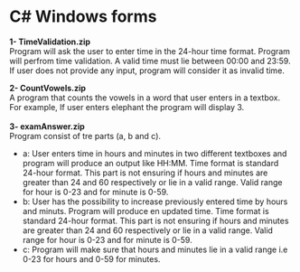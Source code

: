 # C# Windows forms

<b>1- TimeValidation.zip</b><br> 
Program will ask the user to enter time in the 24-hour time format. Program will perfrom time validation. A valid time must 
lie between 00:00 and 23:59. If user does not provide any input, program will consider it as invalid time.

<b>2- CountVowels.zip</b> <br>
A program that counts the vowels in a word that user enters in a textbox. For example, If user enters elephant the program will display 3.  
<br><b>3- examAnswer.zip</b> <br>
Program consist of tre parts (a, b and c).<br>
<ul>
<li>a: User enters time in hours and minutes in two different textboxes and program will produce an output like HH:MM. Time format is standard 24-hour format. This part is not ensuring if hours and minutes are greater than 24 and 60 respectively or lie in a valid range. Valid range for hour is 0-23 and for minute is 0-59.</li>
<li>b: User has the possibility to increase previously entered time by hours and minuts. Program will produce en updated time. Time format is standard 24-hour format. This part is not ensuring if hours and minutes are greater than 24 and 60 respectively or lie in a valid range. Valid range for hour is 0-23 and for minute is 0-59.</li>
<li>c: Program will make sure that hours and minutes lie in a valid range i.e 0-23 for hours and 0-59 for minutes.</li></ul>
